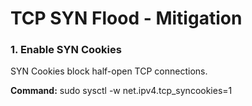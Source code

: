 # TCP SYN Flood - Mitigation

### 1. Enable SYN Cookies
SYN Cookies block half-open TCP connections.

**Command:**
sudo sysctl -w net.ipv4.tcp_syncookies=1
